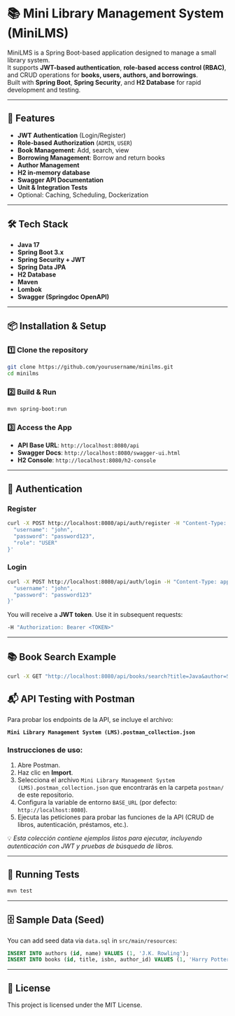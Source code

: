 # 📚 Mini Library Management System (MiniLMS)

MiniLMS is a Spring Boot-based application designed to manage a small library system.  
It supports **JWT-based authentication**, **role-based access control (RBAC)**, and CRUD operations for **books, users, authors, and borrowings**.  
Built with **Spring Boot**, **Spring Security**, and **H2 Database** for rapid development and testing.

---

## 🚀 Features

- **JWT Authentication** (Login/Register)
- **Role-based Authorization** (`ADMIN`, `USER`)
- **Book Management**: Add, search, view
- **Borrowing Management**: Borrow and return books
- **Author Management**
- **H2 in-memory database**
- **Swagger API Documentation**
- **Unit & Integration Tests**
- Optional: Caching, Scheduling, Dockerization

---

## 🛠 Tech Stack

- **Java 17**
- **Spring Boot 3.x**
- **Spring Security + JWT**
- **Spring Data JPA**
- **H2 Database**
- **Maven**
- **Lombok**
- **Swagger (Springdoc OpenAPI)**

---

## 📦 Installation & Setup

### 1️⃣ Clone the repository
```bash
git clone https://github.com/yourusername/minilms.git
cd minilms
```

### 2️⃣ Build & Run
```bash
mvn spring-boot:run
```

### 3️⃣ Access the App
- **API Base URL**: `http://localhost:8080/api`
- **Swagger Docs**: `http://localhost:8080/swagger-ui.html`
- **H2 Console**: `http://localhost:8080/h2-console`

---

## 🔑 Authentication

### Register
```bash
curl -X POST http://localhost:8080/api/auth/register -H "Content-Type: application/json" -d '{
  "username": "john",
  "password": "password123",
  "role": "USER"
}'
```

### Login
```bash
curl -X POST http://localhost:8080/api/auth/login -H "Content-Type: application/json" -d '{
  "username": "john",
  "password": "password123"
}'
```
You will receive a **JWT token**. Use it in subsequent requests:
```bash
-H "Authorization: Bearer <TOKEN>"
```

---

## 📚 Book Search Example
```bash
curl -X GET "http://localhost:8080/api/books/search?title=Java&author=Smith&isbn=1234567890" -H "Authorization: Bearer <TOKEN>"
```


## 📬 API Testing with Postman

Para probar los endpoints de la API, se incluye el archivo:

**`Mini Library Management System (LMS).postman_collection.json`**

### Instrucciones de uso:
1. Abre Postman.
2. Haz clic en **Import**.
3. Selecciona el archivo `Mini Library Management System (LMS).postman_collection.json` que encontrarás en la carpeta `postman/` de este repositorio.
4. Configura la variable de entorno `BASE_URL` (por defecto: `http://localhost:8080`).
5. Ejecuta las peticiones para probar las funciones de la API (CRUD de libros, autenticación, préstamos, etc.).

💡 *Esta colección contiene ejemplos listos para ejecutar, incluyendo autenticación con JWT y pruebas de búsqueda de libros.*

---

## 🧪 Running Tests
```bash
mvn test
```

---

## 🗄 Sample Data (Seed)
You can add seed data via `data.sql` in `src/main/resources`:
```sql
INSERT INTO authors (id, name) VALUES (1, 'J.K. Rowling');
INSERT INTO books (id, title, isbn, author_id) VALUES (1, 'Harry Potter', '9780747532743', 1);
```

---

## 📝 License
This project is licensed under the MIT License.
